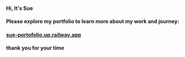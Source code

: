 
#### Hi, It's Sue 
#### Please explore my portfolio to learn more about my work and journey: 
#### [sue-portofolio.up.railway.app](https://sue-portofolio.up.railway.app)
#### thank you for your time 
